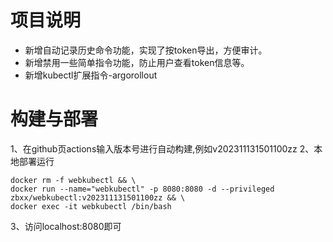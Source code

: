 # 项目说明
* 新增自动记录历史命令功能，实现了按token导出，方便审计。
* 新增禁用一些简单指令功能，防止用户查看token信息等。
* 新增kubectl扩展指令-argorollout

# 构建与部署
1、在github页actions输入版本号进行自动构建,例如v202311131501100zz
2、本地部署运行
```shell
docker rm -f webkubectl && \
docker run --name="webkubectl" -p 8080:8080 -d --privileged zbxx/webkubectl:v202311131501100zz && \
docker exec -it webkubectl /bin/bash
```
3、访问localhost:8080即可
